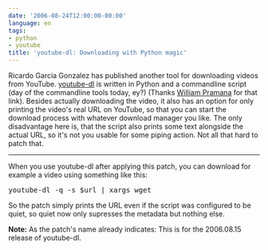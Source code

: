 ```yaml
---
date: '2006-08-24T12:00:00-00:00'
language: en
tags:
- python
- youtube
title: 'youtube-dl: Downloading with Python magic'
---
```



Ricardo Garcia Gonzalez has published another tool for downloading videos from YouTube. [youtube-dl](http://www.arrakis.es/%7Erggi3/youtube-dl/) is written in Python and a commandline script (day of the commandline tools today, ey?) (Thanks [William Pramana](http://wpram.com/log/2006/08/20/download_youtub/) for that link). Besides actually downloading the video, it also has an option for only printing the video's real URL on YouTube, so that you can start the download process with whatever download manager you like. The only disadvantage here is, that the script also prints some text alongside the actual URL, so it's not you usable for some piping action. Not all that hard to patch that.



-------------------------------



When you use youtube-dl after applying this patch, you can download for example a video using something like this:

<pre class="command">
youtube-dl -q -s $url | xargs wget
</pre>

So the patch simply prints the URL even if the script was configured to be quiet, so quiet now only supresses the metadata but nothing else.

**Note:** As the patch's name already indicates: This is for the 2006.08.15 release of youtube-dl.